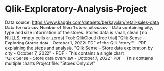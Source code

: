 # Qlik-Exploratory-Analysis-Project
Data source: https://www.kaggle.com/datasets/berkayalan/retail-sales-data
Data format: csv
Number of files: 1
store_cities.csv - Data containing city, type and size information of the stores.
Stores data is small, clean ( no NULLS, empty cells or zeros)
Tool: QlikCloud (free trial)
"Qlik Sense - Exploring Stores data - October 1, 2022: PDF of the Qlik 'story'" - PDF explaining the steps and analysis.
"Qlik Sense - Store data exploration by city - October 7, 2022" - PDF - This contains a single chart  
"Qlik Sense - Store data overview - October 7, 2022" PDF - This contains multiple charts 
Project file: "Stores Only.qvf"
